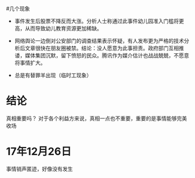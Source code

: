 #几个现象
- 事件发生后股票不降反而大涨。分析人士称通过此事件幼儿园准入门槛将更高，从而导致幼儿教育资源更加稀缺。

- 网络舆论一边倒对公安部门的调查结果表示怀疑，有人发布更为严格的技术分析后文章很快在朋友圈被禁。结论：没人愿意为此事担责。政府部门互相推诿，媒体集团沉默，留下愤怒的民众。腾讯作为媒介估计也战战兢兢，不愿意将事情扩大。

- 总是有替罪羊出现（临时工现象）

# 结论

真相重要吗？ 对于各个利益方来说，真相一点也不重要，重要的是事情能够完美收场

# 17年12月26日

事情销声匿迹，好像没有发生